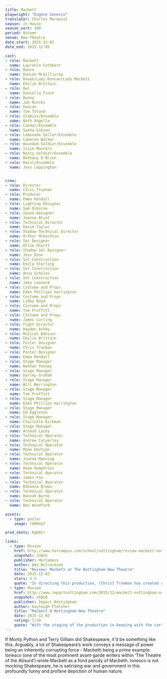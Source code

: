 ```yaml
---
title: Macbett
playwright: "Eugène Ionesco"
translator: Charles Marowitz
season: In House
season_sort: 100
period: Autumn
venue: New Theatre
date_start: 2015-12-02
date_end: 2015-12-05

cast:
- role: Macbett
  name: Laurence Cuthbert
- role: Banco
  name: Duncan McGillivray
- role: Raven/Lady Duncan/Lady Macbett
  name: Emilie Brittain
- role: Owl
  name: Daniella Finch
- role: Bunny
  name: Joe Hincks
- role: Duncan
  name: Tom Tolond
- role: Glamiss/Ensemble
  name: Beth Angella
- role: Candor/Ensemble
  name: Sasha Gibson
- role: Lemonade Seller/Ensemble
  name: Cameron Walker
- role: Wounded Soldier/Ensemble
  name: Izzie Masters
- role: Nasty Soldier/Ensemble
  name: Bethany O'Brien
- role: Macol/Ensemble
  name: Jess Leppington


crew:
- role: Director
  name: Chris Trueman
- role: Producer
  name: Emma Kendall
- role: Lighting Designer
  name: Sam Osborne
- role: Sound Designer
  name: Joanne Blunt
- role: Technical Director
  name: David Taylor
- role: Shadow Technical Director
  name: Arthur Mckechnie
- role: Set Designer
  name: Ollie Shortt
- role: Shadow Set Designer
  name: Jess Donn
- role: Set Construction
  name: Emily Sterling
- role: Set Construction
  name: Anna Scholes
- role: Set Construction
  name: Jake Leonard
- role: Costume and Props
  name: Eden Phillips Harrington
- role: Costume and Props
  name: Libby Boyd
- role: Costume and Props
  name: Tom Proffitt
- role: Costume and Props
  name: James Curling
- role: Fight Director
  name: Hayden Ashby
- role: Musical Advisor
  name: Emilie Brittain
- role: Poster Designer
  name: Chris Trueman
- role: Poster Designer
  name: Emma Kendall
- role: Stage Manager
  name: Nathan Penney
- role: Stage Manager
  name: Darcey Graham
- role: Stage Manager
  name: Will Berrington
- role: Stage Manager
  name: Tom Proffitt
- role: Stage Manager
  name: Eden Phillips Harrington
- role: Stage Manager
  name: Ed Eggleton
- role: Stage Manager
  name: Charlotte Kirkman
- role: Stage Manager
  name: Arnaud Lacey
- role: Technical Operator
  name: Andrew Calverley
- role: Technical Operator
  name: Mane Davtyan
- role: Technical Operator
  name: Joanna Manning
- role: Technical Operator
  name: Adam Humphries
- role: Technical Operator
  name: James Fox
- role: Technical Operator
  name: Rohanna Brown
- role: Technical Operator
  name: Hannah Burne
- role: Technical Operator
  name: Ben Woodford

assets:
  - type: poster
    image: rKRHmq7

prod_shots: KgHbCr

links:
  - type: Review
    href: http://www.hercampus.com/school/nottingham/review-macbett-nottingham-new-theatre
    snapshot: JuN1n
    publisher: HerCampus 
    author: Amy Wilcockson
    title: "Review: Macbett at The Nottingham New Theatre"
    date: 2015-12-03
    stars: 4.5
    quote: "In directing this production, [Chris] Trueman has created a wacky and wonderful world full of madness and laughs, but one which has a serious message lurking behind the comic exterior – what happens when you’ve got rid of one dictator and the next ruler turns out to be even worse? "
  - type: Review
    href: http://www.impactnottingham.com/2015/12/macbett-nottingham-new-theatre/
    snapshot: z6QU8
    publisher: Impact Nottingham
    author: Kayleigh Fletcher
    title: "Macbett @ Nottingham New Theatre"
    date: 2015-12-03
    rating: 7/10
    quote: "With the staging of the production in-keeping with the cartoonish landscape that is advertised upon the Macbett flyers and programmes, it is easy to see these characters as belonging to a parody of our own society. "
---
```


If Monty Python and Terry Gilliam did Shakespeare, it'd be something like this. Arguably, a lot of Shakespeare’s work conveys a message of power being an inherently corrupting force - Macbeth being a prime example. Ionesco (one of the most prominent avant-garde writers within ‘The Theatre of the Absurd’) wrote Macbett as a fond parody of Macbeth. Ionesco is not mocking Shakespeare, he is satirising war and government in this profoundly funny and profane depiction of human nature.
